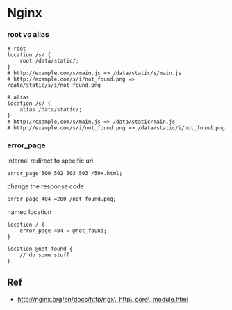 # Nginx

### root vs alias

```
# root
location /s/ {
    root /data/static/;
}
# http://example.com/s/main.js => /data/static/s/main.js
# http://example.com/s/i/not_found.png => /data/static/s/i/not_found.png

# alias
location /s/ {
    alias /data/static/;
}
# http://example.com/s/main.js => /data/static/main.js
# http://example.com/s/i/not_found.png => /data/static/i/not_found.png
```

### error\_page

internal redirect to specific uri

```
error_page 500 502 503 503 /50x.html;
```

change the response code

```
error_page 404 =200 /not_found.png;
```

named location

```
location / {
    error_page 404 = @not_found;
}

location @not_found {
    // do some stuff
}
```



## Ref

* http://nginx.org/en/docs/http/ngx\_http\_core\_module.html



